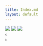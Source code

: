 ```yaml
---
title: Index.md
layout: default
---
```


<div id="Fader" class="fader">
	  <img class="slide" src="{{ site.baseurl }}img/Kids-India-(M1key.me)-Website.jpg"/>
	  <img class="slide" src="{{ site.baseurl }}img/TeamRevive-TrustReachCare.jpg"/>
	  <img class="slide" src="{{ site.baseurl }}img/Women-India(DFID-UK-Department-for-International-Development)-Website.jpg"/>
	    <div class="fader_controls">
	      <div class="page prev" data-target="prev">&lsaquo;</div>
	      <div class="page next" data-target="next">&rsaquo;</div>
	      <ul class="pager_list"></ul>
	    </div>
	</div>
